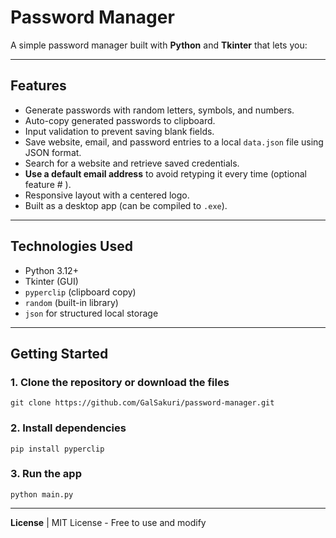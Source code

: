 # Password Manager

A simple password manager built with **Python** and **Tkinter** that lets you:

---

## Features

- Generate passwords with random letters, symbols, and numbers.
- Auto-copy generated passwords to clipboard.
- Input validation to prevent saving blank fields.
- Save website, email, and password entries to a local `data.json` file using JSON format.
- Search for a website and retrieve saved credentials.
- **Use a default email address** to avoid retyping it every time (optional feature # ).
- Responsive layout with a centered logo.
- Built as a desktop app (can be compiled to `.exe`).

---

## Technologies Used

- Python 3.12+
- Tkinter (GUI)
- `pyperclip` (clipboard copy)
- `random` (built-in library)
- `json` for structured local storage

---

## Getting Started

### 1. Clone the repository or download the files
      
    git clone https://github.com/GalSakuri/password-manager.git
### 2. Install dependencies
    pip install pyperclip

### 3. Run the app
    python main.py


---

**License** | MIT License - Free to use and modify
